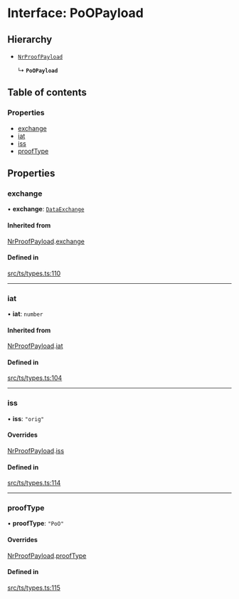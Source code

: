 # Interface: PoOPayload

## Hierarchy

- [`NrProofPayload`](NrProofPayload.md)

  ↳ **`PoOPayload`**

## Table of contents

### Properties

- [exchange](PoOPayload.md#exchange)
- [iat](PoOPayload.md#iat)
- [iss](PoOPayload.md#iss)
- [proofType](PoOPayload.md#prooftype)

## Properties

### exchange

• **exchange**: [`DataExchange`](DataExchange.md)

#### Inherited from

[NrProofPayload](NrProofPayload.md).[exchange](NrProofPayload.md#exchange)

#### Defined in

[src/ts/types.ts:110](https://gitlab.com/i3-market/code/wp3/t3.2/conflict-resolution/non-repudiation-library/-/blob/0d86552/src/ts/types.ts#L110)

___

### iat

• **iat**: `number`

#### Inherited from

[NrProofPayload](NrProofPayload.md).[iat](NrProofPayload.md#iat)

#### Defined in

[src/ts/types.ts:104](https://gitlab.com/i3-market/code/wp3/t3.2/conflict-resolution/non-repudiation-library/-/blob/0d86552/src/ts/types.ts#L104)

___

### iss

• **iss**: ``"orig"``

#### Overrides

[NrProofPayload](NrProofPayload.md).[iss](NrProofPayload.md#iss)

#### Defined in

[src/ts/types.ts:114](https://gitlab.com/i3-market/code/wp3/t3.2/conflict-resolution/non-repudiation-library/-/blob/0d86552/src/ts/types.ts#L114)

___

### proofType

• **proofType**: ``"PoO"``

#### Overrides

[NrProofPayload](NrProofPayload.md).[proofType](NrProofPayload.md#prooftype)

#### Defined in

[src/ts/types.ts:115](https://gitlab.com/i3-market/code/wp3/t3.2/conflict-resolution/non-repudiation-library/-/blob/0d86552/src/ts/types.ts#L115)
